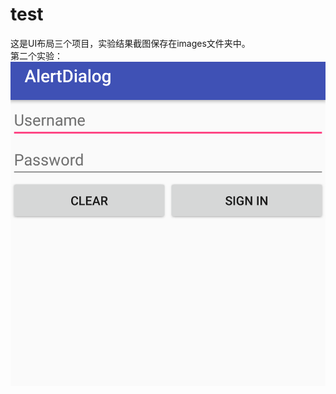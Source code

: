 # test
这是UI布局三个项目，实验结果截图保存在images文件夹中。<br>
第二个实验：
![](https://github.com/panwenxia/test/blob/master/AlertDialog/images/alterdialog.png)
